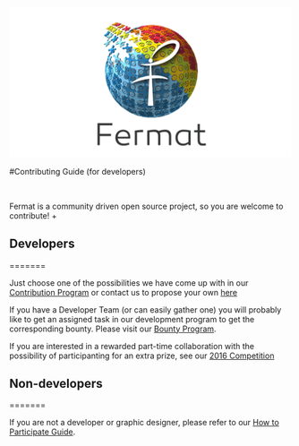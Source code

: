 ![alt text](https://raw.githubusercontent.com/Fermat-ORG/media-kit/master/MediaKit/Logotype/fermat_logo_3D/Fermat_logo_v2_readme_1024x466.png "Fermat Logo")

#Contributing Guide (for developers)

<br>

Fermat is a community driven open source project, so you are welcome to contribute! +

## Developers
=======

Just choose one of the possibilities we have come up with in our [Contribution Program](https://github.com/bitDubai/contribution-program/blob/master/README.md) or contact us to propose your own [here](https://bitdubai.com/wp/#GETINVOLVED)

If you have a Developer Team (or can easily gather one) you will probably like to get an assigned task in our development program to get the corresponding bounty. Please visit our [Bounty Program](https://github.com/bitDubai/bounty-program/blob/master/README.md). 

If you are interested in a rewarded part-time collaboration with the possibility of participanting for an extra prize, see our [2016 Competition](https://github.com/bitDubai/competition)

 
## Non-developers
=======

If you are not a developer or graphic designer, please refer to our [How to Participate Guide](https://github.com/bitDubai/participate-now).





